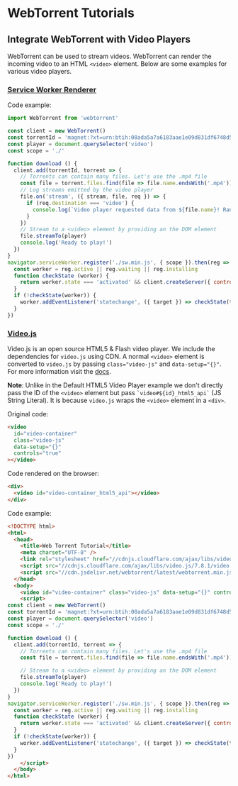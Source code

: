 # WebTorrent Tutorials

## Integrate WebTorrent with Video Players

WebTorrent can be used to stream videos. WebTorrent can render the incoming video to an HTML `<video>` element. Below are some examples for various video players.

### [Service Worker Renderer](https://github.com/webtorrent/webtorrent/blob/master/docs/api.md#clientloadworkercontroller-function-callback-controller---browser-only)

Code example:

```js
import WebTorrent from 'webtorrent'

const client = new WebTorrent()
const torrentId = 'magnet:?xt=urn:btih:08ada5a7a6183aae1e09d831df6748d566095a10&dn=Sintel&tr=udp%3A%2F%2Fexplodie.org%3A6969&tr=udp%3A%2F%2Ftracker.coppersurfer.tk%3A6969&tr=udp%3A%2F%2Ftracker.empire-js.us%3A1337&tr=udp%3A%2F%2Ftracker.leechers-paradise.org%3A6969&tr=udp%3A%2F%2Ftracker.opentrackr.org%3A1337&tr=wss%3A%2F%2Ftracker.btorrent.xyz&tr=wss%3A%2F%2Ftracker.fastcast.nz&tr=wss%3A%2F%2Ftracker.openwebtorrent.com&ws=https%3A%2F%2Fwebtorrent.io%2Ftorrents%2F&xs=https%3A%2F%2Fwebtorrent.io%2Ftorrents%2Fsintel.torrent'
const player = document.querySelector('video')
const scope = './'

function download () {
  client.add(torrentId, torrent => {
    // Torrents can contain many files. Let's use the .mp4 file
    const file = torrent.files.find(file => file.name.endsWith('.mp4'))
    // Log streams emitted by the video player
    file.on('stream', ({ stream, file, req }) => {
      if (req.destination === 'video') {
        console.log(`Video player requested data from ${file.name}! Ranges: ${req.headers.range}`)
      }
    })
    // Stream to a <video> element by providing an the DOM element
    file.streamTo(player)
    console.log('Ready to play!')
  })
}
navigator.serviceWorker.register('./sw.min.js', { scope }).then(reg => {
  const worker = reg.active || reg.waiting || reg.installing
  function checkState (worker) {
    return worker.state === 'activated' && client.createServer({ controller: reg }) && download()
  }
  if (!checkState(worker)) {
    worker.addEventListener('statechange', ({ target }) => checkState(target))
  }
})
```

### [Video.js](https://videojs.com/)

Video.js is an open source HTML5 & Flash video player. We include the dependencies for `video.js` using CDN. A normal `<video>` element is converted to `video.js` by passing `class="video-js"` and `data-setup="{}"`. For more information visit the [docs](https://docs.videojs.com/tutorial-setup.html).

**Note**: Unlike in the Default HTML5 Video Player example we don't directly pass the ID of the `<video>` element but pass `` `video#${id}_html5_api` `` (JS String Literal). It is because `video.js` wraps the `<video>` element in a `<div>`.

Original code:

```html
<video
  id="video-container"
  class="video-js"
  data-setup="{}"
  controls="true"
></video>
```

Code rendered on the browser:

```html
<div>
  <video id="video-container_html5_api"></video>
</div>
```

Code example:

```html
<!DOCTYPE html>
<html>
  <head>
    <title>Web Torrent Tutorial</title>
    <meta charset="UTF-8" />
    <link rel="stylesheet" href="//cdnjs.cloudflare.com/ajax/libs/video.js/7.8.1/video-js.min.css" />
    <script src="//cdnjs.cloudflare.com/ajax/libs/video.js/7.8.1/video.min.js"></script>
    <script src="//cdn.jsdelivr.net/webtorrent/latest/webtorrent.min.js"></script>
  </head>
  <body>
    <video id="video-container" class="video-js" data-setup="{}" controls="true"></video>
    <script>
const client = new WebTorrent()
const torrentId = 'magnet:?xt=urn:btih:08ada5a7a6183aae1e09d831df6748d566095a10&dn=Sintel&tr=udp%3A%2F%2Fexplodie.org%3A6969&tr=udp%3A%2F%2Ftracker.coppersurfer.tk%3A6969&tr=udp%3A%2F%2Ftracker.empire-js.us%3A1337&tr=udp%3A%2F%2Ftracker.leechers-paradise.org%3A6969&tr=udp%3A%2F%2Ftracker.opentrackr.org%3A1337&tr=wss%3A%2F%2Ftracker.btorrent.xyz&tr=wss%3A%2F%2Ftracker.fastcast.nz&tr=wss%3A%2F%2Ftracker.openwebtorrent.com&ws=https%3A%2F%2Fwebtorrent.io%2Ftorrents%2F&xs=https%3A%2F%2Fwebtorrent.io%2Ftorrents%2Fsintel.torrent'
const player = document.querySelector('video')
const scope = './'

function download () {
  client.add(torrentId, torrent => {
    // Torrents can contain many files. Let's use the .mp4 file
    const file = torrent.files.find(file => file.name.endsWith('.mp4'))

    // Stream to a <video> element by providing an the DOM element
    file.streamTo(player)
    console.log('Ready to play!')
  })
}
navigator.serviceWorker.register('./sw.min.js', { scope }).then(reg => {
  const worker = reg.active || reg.waiting || reg.installing
  function checkState (worker) {
    return worker.state === 'activated' && client.createServer({ controller: reg }) && download()
  }
  if (!checkState(worker)) {
    worker.addEventListener('statechange', ({ target }) => checkState(target))
  }
})
    </script>
  </body>
</html>

```

